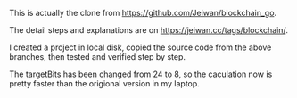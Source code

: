 This is actually the clone from https://github.com/Jeiwan/blockchain_go.

The detail steps and explanations are on https://jeiwan.cc/tags/blockchain/.

I created a project in local disk, copied the source code from the above branches, then tested and verified step by step.

The targetBits has been changed from 24 to 8, so the caculation now is pretty faster than the origional version in my laptop.



